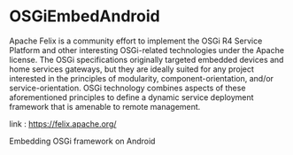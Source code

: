 OSGiEmbedAndroid
================

Apache Felix is a community effort to implement the OSGi R4 Service Platform and other interesting OSGi-related technologies under the Apache license. The OSGi specifications originally targeted embedded devices and home services gateways, but they are ideally suited for any project interested in the principles of modularity, component-orientation, and/or service-orientation. OSGi technology combines aspects of these aforementioned principles to define a dynamic service deployment framework that is amenable to remote management.

link : https://felix.apache.org/

Embedding OSGi framework on Android
